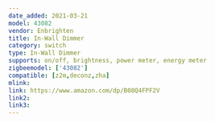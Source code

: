 ```yaml
---
date_added: 2021-03-21
model: 43082
vendor: Enbrighten
title: In-Wall Dimmer
category: switch
type: In-Wall Dimmer
supports: on/off, brightness, power meter, energy meter
zigbeemodel: ['43082']
compatible: [z2m,deconz,zha]
mlink: 
link: https://www.amazon.com/dp/B08Q4FPF2V
link2: 
link3: 
---
```


